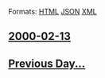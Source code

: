 
Formats: [HTML](2000/02/13/index.html)  [JSON](2000/02/13/index.json)  [XML](2000/02/13/index.xml)  

## [2000-02-13](/news/2000/02/13/index.md)

## [Previous Day...](/news/2000/02/12/index.md)

